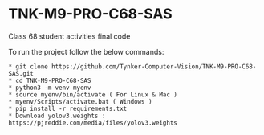 # TNK-M9-PRO-C68-SAS
Class 68 student activities final code

To run the project follow the below commands:

```
* git clone https://github.com/Tynker-Computer-Vision/TNK-M9-PRO-C68-SAS.git
* cd TNK-M9-PRO-C68-SAS
* python3 -m venv myenv
* source myenv/bin/activate ( For Linux & Mac )
* myenv/Scripts/activate.bat ( Windows )
* pip install -r requirements.txt
* Download yolov3.weights : https://pjreddie.com/media/files/yolov3.weights
```

